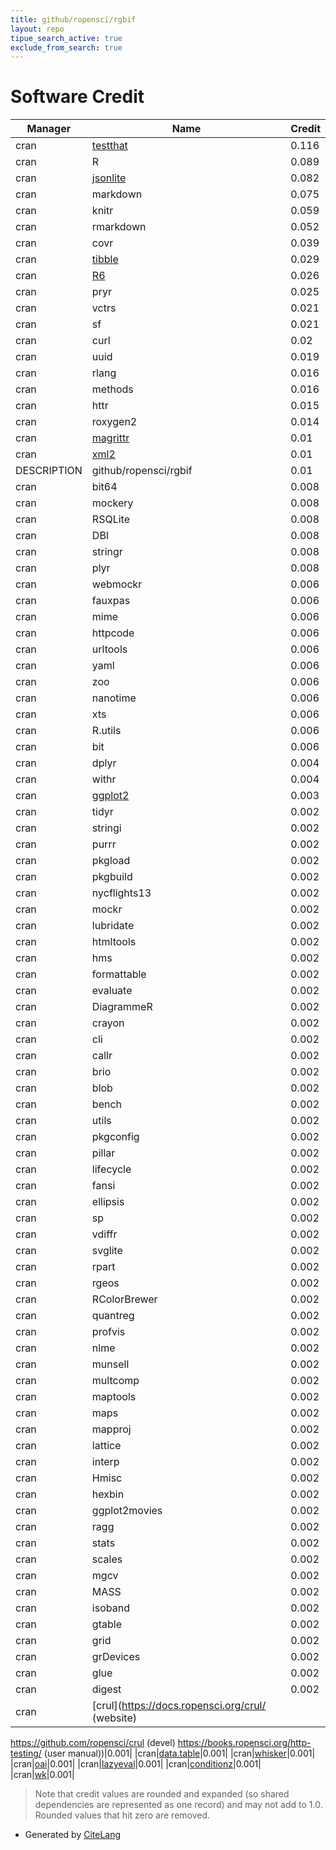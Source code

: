 ```yaml
---
title: github/ropensci/rgbif
layout: repo
tipue_search_active: true
exclude_from_search: true
---
```

# Software Credit

|Manager|Name|Credit|
|-------|----|------|
|cran|[testthat](https://testthat.r-lib.org)|0.116|
|cran|R|0.089|
|cran|[jsonlite](https://arxiv.org/abs/1403.2805 (paper))|0.082|
|cran|markdown|0.075|
|cran|knitr|0.059|
|cran|rmarkdown|0.052|
|cran|covr|0.039|
|cran|[tibble](https://tibble.tidyverse.org/)|0.029|
|cran|[R6](https://r6.r-lib.org)|0.026|
|cran|pryr|0.025|
|cran|vctrs|0.021|
|cran|sf|0.021|
|cran|curl|0.02|
|cran|uuid|0.019|
|cran|rlang|0.016|
|cran|methods|0.016|
|cran|httr|0.015|
|cran|roxygen2|0.014|
|cran|[magrittr](https://magrittr.tidyverse.org)|0.01|
|cran|[xml2](https://xml2.r-lib.org/)|0.01|
|DESCRIPTION|github/ropensci/rgbif|0.01|
|cran|bit64|0.008|
|cran|mockery|0.008|
|cran|RSQLite|0.008|
|cran|DBI|0.008|
|cran|stringr|0.008|
|cran|plyr|0.008|
|cran|webmockr|0.006|
|cran|fauxpas|0.006|
|cran|mime|0.006|
|cran|httpcode|0.006|
|cran|urltools|0.006|
|cran|yaml|0.006|
|cran|zoo|0.006|
|cran|nanotime|0.006|
|cran|xts|0.006|
|cran|R.utils|0.006|
|cran|bit|0.006|
|cran|dplyr|0.004|
|cran|withr|0.004|
|cran|[ggplot2](https://ggplot2.tidyverse.org)|0.003|
|cran|tidyr|0.002|
|cran|stringi|0.002|
|cran|purrr|0.002|
|cran|pkgload|0.002|
|cran|pkgbuild|0.002|
|cran|nycflights13|0.002|
|cran|mockr|0.002|
|cran|lubridate|0.002|
|cran|htmltools|0.002|
|cran|hms|0.002|
|cran|formattable|0.002|
|cran|evaluate|0.002|
|cran|DiagrammeR|0.002|
|cran|crayon|0.002|
|cran|cli|0.002|
|cran|callr|0.002|
|cran|brio|0.002|
|cran|blob|0.002|
|cran|bench|0.002|
|cran|utils|0.002|
|cran|pkgconfig|0.002|
|cran|pillar|0.002|
|cran|lifecycle|0.002|
|cran|fansi|0.002|
|cran|ellipsis|0.002|
|cran|sp|0.002|
|cran|vdiffr|0.002|
|cran|svglite|0.002|
|cran|rpart|0.002|
|cran|rgeos|0.002|
|cran|RColorBrewer|0.002|
|cran|quantreg|0.002|
|cran|profvis|0.002|
|cran|nlme|0.002|
|cran|munsell|0.002|
|cran|multcomp|0.002|
|cran|maptools|0.002|
|cran|maps|0.002|
|cran|mapproj|0.002|
|cran|lattice|0.002|
|cran|interp|0.002|
|cran|Hmisc|0.002|
|cran|hexbin|0.002|
|cran|ggplot2movies|0.002|
|cran|ragg|0.002|
|cran|stats|0.002|
|cran|scales|0.002|
|cran|mgcv|0.002|
|cran|MASS|0.002|
|cran|isoband|0.002|
|cran|gtable|0.002|
|cran|grid|0.002|
|cran|grDevices|0.002|
|cran|glue|0.002|
|cran|digest|0.002|
|cran|[crul](https://docs.ropensci.org/crul/ (website)
https://github.com/ropensci/crul (devel)
https://books.ropensci.org/http-testing/ (user manual))|0.001|
|cran|[data.table](https://r-datatable.com)|0.001|
|cran|[whisker](http://github.com/edwindj/whisker)|0.001|
|cran|[oai](https://github.com/ropensci/oai)|0.001|
|cran|[lazyeval](NA)|0.001|
|cran|[conditionz](https://github.com/ropenscilabs/conditionz)|0.001|
|cran|[wk](https://paleolimbot.github.io/wk/)|0.001|


> Note that credit values are rounded and expanded (so shared dependencies are represented as one record) and may not add to 1.0. Rounded values that hit zero are removed.


- Generated by [CiteLang](https://github.com/vsoch/citelang)
